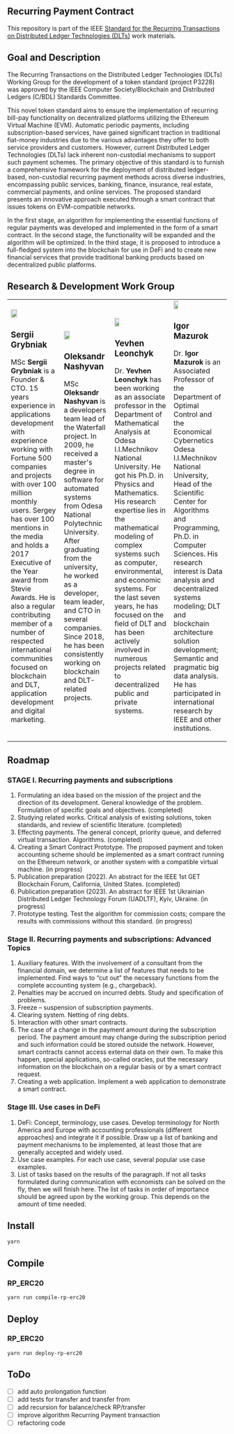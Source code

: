 ## Recurring Payment Contract

This repository is part of the IEEE [Standard for the Recurring Transactions on Distributed Ledger Technologies (DLTs)](https://standards.ieee.org/ieee/3228/11069/) work materials.

## Goal and Description

The Recurring Transactions on the Distributed Ledger Technologies (DLTs) Working Group for the development of a token standard (project P3228) was approved by the IEEE Computer Society/Blockchain and Distributed Ledgers (C/BDL) Standards Committee.

This novel token standard aims to ensure the implementation of recurring bill-pay functionality on decentralized platforms utilizing the Ethereum Virtual Machine (EVM). Automatic periodic payments, including subscription-based services, have gained significant traction in traditional fiat-money industries due to the various advantages they offer to both service providers and customers. However, current Distributed Ledger Technologies (DLTs) lack inherent non-custodial mechanisms to support such payment schemes. The primary objective of this standard is to furnish a comprehensive framework for the deployment of distributed ledger-based, non-custodial recurring payment methods across diverse industries, encompassing public services, banking, finance, insurance, real estate, commercial payments, and online services. The proposed standard presents an innovative approach executed through a smart contract that issues tokens on EVM-compatible networks.

In the first stage, an algorithm for implementing the essential functions of regular payments was developed and implemented in the form of a smart contract. In the second stage, the functionality will be expanded and the algorithm will be optimized. In the third stage, it is proposed to introduce a full-fledged system into the blockchain for use in DeFi and to create new financial services that provide traditional banking products based on decentralized public platforms.

## Research & Development Work Group

<table><tbody><tr><td><img src="https://github.com/waterfall-foundation/recurring-payment-contract/blob/main/photos/Grybniak.png" width="36%"><h3>Sergii Grybniak</h3><p>MSc<strong> Sergii Grybniak</strong> is a Founder & CTO. 15 years experience in applications development with experience working with Fortune 500 companies and projects with over 100 million monthly users. Sergey has over 100 mentions in the media and holds a 2017 Executive of the Year award from Stevie Awards. He is also a regular contributing member of a number of respected international communities focused on blockchain and DLT, application development and digital marketing.</p></td><td><img src="https://github.com/waterfall-foundation/recurring-payment-contract/blob/main/photos/LordN.png" width="36%"><h3>Oleksandr Nashyvan</h3><p>MSc<strong> Oleksandr Nashyvan</strong> is a developers team lead of the Waterfall project. In 2009, he received a master's degree in software for automated systems from Odesa National Polytechnic University. After graduating from the university, he worked as a developer, team leader, and CTO in several companies. Since 2018, he has been consistently working on blockchain and DLT-related projects.</p></td><td><img src="https://github.com/waterfall-foundation/recurring-payment-contract/blob/main/photos/Leonchyk.png" width="30%"><h3>Yevhen Leonchyk</h3><p>Dr.<strong> Yevhen Leonchyk</strong> has been working as an associate professor in the Department of Mathematical Analysis at Odesa I.I.Mechnikov National University. He got his Ph.D. in Physics and Mathematics. His research expertise lies in the mathematical modeling of complex systems such as computer, environmental, and economic systems. For the last seven years, he has focused on the field of DLT and has been actively involved in numerous projects related to decentralized public and private systems.</p></td><td><img src="https://github.com/waterfall-foundation/recurring-payment-contract/blob/main/photos/mazurok.jpg" width="30%"><h3>Igor Mazurok</h3><p>Dr.<strong> Igor Mazurok</strong> is an Associated Professor of the Department of Optimal Control and the Economical Cybernetics Odesa I.I.Mechnikov National University, Head of the Scientific Center for Algorithms and Programming, Ph.D. in Computer Sciences. His research interest is Data analysis and decentralized systems modeling; DLT and blockchain architecture solution development; Semantic and pragmatic big data analysis. He has participated in international research by IEEE and other institutions.</p></td></tr></tbody></table>



## Roadmap

### STAGE I. Recurring payments and subscriptions

1.  Formulating an idea based on the mission of the project and the direction of its development. General knowledge of the problem. Formulation of specific goals and objectives. (completed)
2.  Studying related works. Critical analysis of existing solutions, token standards, and review of scientific literature. (completed)
3.  Effecting payments. The general concept, priority queue, and deferred virtual transaction. Algorithms. (completed)
4.  Creating a Smart Contract Prototype. The proposed payment and token accounting scheme should be implemented as a smart contract running on the Ethereum network, or another system with a compatible virtual machine. (in progress)
5.  Publication preparation (2022). An abstract for the IEEE 1st GET Blockchain Forum, California, United States. (completed)
6.  Publication preparation (2023). An abstract for IEEE 1st Ukrainian Distributed Ledger Technology Forum (UADLTF), Kyiv, Ukraine. (in progress)
7.  Prototype testing. Test the algorithm for commission costs; compare the results with commissions without this standard. (in progress)

### Stage II. Recurring payments and subscriptions: Advanced Topics

1.  Auxiliary features. With the involvement of a consultant from the financial domain, we determine a list of features that needs to be implemented. Find ways to “cut out” the necessary functions from the complete accounting system (e.g., chargeback).
2.  Penalties may be accrued on incurred debts. Study and specification of problems. 
3.  Freeze – suspension of subscription payments.
4.  Clearing system. Netting of ring debts.
5.  Interaction with other smart contracts.
6.  The case of a change in the payment amount during the subscription period. The payment amount may change during the subscription period and such information could be stored outside the network. However, smart contracts cannot access external data on their own. To make this happen, special applications, so-called oracles, put the necessary information on the blockchain on a regular basis or by a smart contract request.
7.  Creating a web application. Implement a web application to demonstrate a smart contract.

### Stage III. Use cases in DeFi

1.  DeFi: Concept, terminology, use cases. Develop terminology for North America and Europe with accounting professionals (different approaches) and integrate it if possible. Draw up a list of banking and payment mechanisms to be implemented, at least those that are generally accepted and widely used.
2.  Use case examples. For each use case, several popular use case examples.
3.  List of tasks based on the results of the paragraph. If not all tasks formulated during communication with economists can be solved on the fly, then we will finish here. The list of tasks in order of importance should be agreed upon by the working group. This depends on the amount of time needed.

## Install

`yarn`

## Compile

### RP\_ERC20

`yarn run compile-rp-erc20`

## Deploy

### RP\_ERC20

`yarn run deploy-rp-erc20`

## ToDo

*   [ ] add auto prolongation function
*   [ ] add tests for transfer and transfer from
*   [ ] add recursion for balance/check RP/transfer
*   [ ] improve algorithm Recurring Payment transaction
*   [ ] refactoring code
